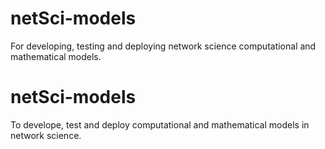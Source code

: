 # netSci-models
For developing, testing and deploying network science computational and mathematical models.
# netSci-models
To develope, test and deploy computational and mathematical models in network science.
